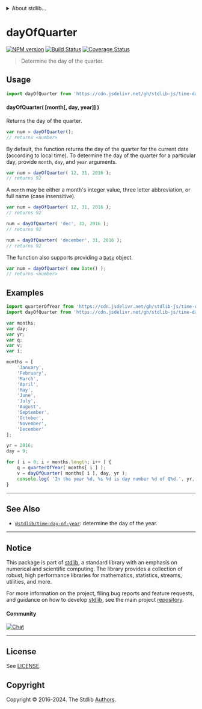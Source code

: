 <!--

@license Apache-2.0

Copyright (c) 2018 The Stdlib Authors.

Licensed under the Apache License, Version 2.0 (the "License");
you may not use this file except in compliance with the License.
You may obtain a copy of the License at

   http://www.apache.org/licenses/LICENSE-2.0

Unless required by applicable law or agreed to in writing, software
distributed under the License is distributed on an "AS IS" BASIS,
WITHOUT WARRANTIES OR CONDITIONS OF ANY KIND, either express or implied.
See the License for the specific language governing permissions and
limitations under the License.

-->


<details>
  <summary>
    About stdlib...
  </summary>
  <p>We believe in a future in which the web is a preferred environment for numerical computation. To help realize this future, we've built stdlib. stdlib is a standard library, with an emphasis on numerical and scientific computation, written in JavaScript (and C) for execution in browsers and in Node.js.</p>
  <p>The library is fully decomposable, being architected in such a way that you can swap out and mix and match APIs and functionality to cater to your exact preferences and use cases.</p>
  <p>When you use stdlib, you can be absolutely certain that you are using the most thorough, rigorous, well-written, studied, documented, tested, measured, and high-quality code out there.</p>
  <p>To join us in bringing numerical computing to the web, get started by checking us out on <a href="https://github.com/stdlib-js/stdlib">GitHub</a>, and please consider <a href="https://opencollective.com/stdlib">financially supporting stdlib</a>. We greatly appreciate your continued support!</p>
</details>

# dayOfQuarter

[![NPM version][npm-image]][npm-url] [![Build Status][test-image]][test-url] [![Coverage Status][coverage-image]][coverage-url] <!-- [![dependencies][dependencies-image]][dependencies-url] -->

> Determine the day of the quarter.



<section class="usage">

## Usage

```javascript
import dayOfQuarter from 'https://cdn.jsdelivr.net/gh/stdlib-js/time-day-of-quarter@deno/mod.js';
```

#### dayOfQuarter( \[month\[, day, year]] )

Returns the day of the quarter.

```javascript
var num = dayOfQuarter();
// returns <number>
```

By default, the function returns the day of the quarter for the current date (according to local time). To determine the day of the quarter for a particular day, provide `month`, `day`, and `year` arguments.

```javascript
var num = dayOfQuarter( 12, 31, 2016 );
// returns 92
```

A `month` may be either a month's integer value, three letter abbreviation, or full name (case insensitive).

```javascript
var num = dayOfQuarter( 12, 31, 2016 );
// returns 92

num = dayOfQuarter( 'dec', 31, 2016 );
// returns 92

num = dayOfQuarter( 'december', 31, 2016 );
// returns 92
```

The function also supports providing a [`Date`][date-object] object.

```javascript
var num = dayOfQuarter( new Date() );
// returns <number>
```

</section>

<!-- /.usage -->

<section class="examples">

## Examples

<!-- eslint no-undef: "error" -->

```javascript
import quarterOfYear from 'https://cdn.jsdelivr.net/gh/stdlib-js/time-quarter-of-year@deno/mod.js';
import dayOfQuarter from 'https://cdn.jsdelivr.net/gh/stdlib-js/time-day-of-quarter@deno/mod.js';

var months;
var day;
var yr;
var q;
var v;
var i;

months = [
    'January',
    'February',
    'March',
    'April',
    'May',
    'June',
    'July',
    'August',
    'September',
    'October',
    'November',
    'December'
];

yr = 2016;
day = 9;

for ( i = 0; i < months.length; i++ ) {
    q = quarterOfYear( months[ i ] );
    v = dayOfQuarter( months[ i ], day, yr );
    console.log( 'In the year %d, %s %d is day number %d of Q%d.', yr, months[ i ], day, v, q );
}
```

</section>

<!-- /.examples -->



<!-- Section for related `stdlib` packages. Do not manually edit this section, as it is automatically populated. -->

<section class="related">

* * *

## See Also

-   <span class="package-name">[`@stdlib/time-day-of-year`][@stdlib/time/day-of-year]</span><span class="delimiter">: </span><span class="description">determine the day of the year.</span>

</section>

<!-- /.related -->

<!-- Section for all links. Make sure to keep an empty line after the `section` element and another before the `/section` close. -->


<section class="main-repo" >

* * *

## Notice

This package is part of [stdlib][stdlib], a standard library with an emphasis on numerical and scientific computing. The library provides a collection of robust, high performance libraries for mathematics, statistics, streams, utilities, and more.

For more information on the project, filing bug reports and feature requests, and guidance on how to develop [stdlib][stdlib], see the main project [repository][stdlib].

#### Community

[![Chat][chat-image]][chat-url]

---

## License

See [LICENSE][stdlib-license].


## Copyright

Copyright &copy; 2016-2024. The Stdlib [Authors][stdlib-authors].

</section>

<!-- /.stdlib -->

<!-- Section for all links. Make sure to keep an empty line after the `section` element and another before the `/section` close. -->

<section class="links">

[npm-image]: http://img.shields.io/npm/v/@stdlib/time-day-of-quarter.svg
[npm-url]: https://npmjs.org/package/@stdlib/time-day-of-quarter

[test-image]: https://github.com/stdlib-js/time-day-of-quarter/actions/workflows/test.yml/badge.svg?branch=main
[test-url]: https://github.com/stdlib-js/time-day-of-quarter/actions/workflows/test.yml?query=branch:main

[coverage-image]: https://img.shields.io/codecov/c/github/stdlib-js/time-day-of-quarter/main.svg
[coverage-url]: https://codecov.io/github/stdlib-js/time-day-of-quarter?branch=main

<!--

[dependencies-image]: https://img.shields.io/david/stdlib-js/time-day-of-quarter.svg
[dependencies-url]: https://david-dm.org/stdlib-js/time-day-of-quarter/main

-->

[chat-image]: https://img.shields.io/gitter/room/stdlib-js/stdlib.svg
[chat-url]: https://app.gitter.im/#/room/#stdlib-js_stdlib:gitter.im

[stdlib]: https://github.com/stdlib-js/stdlib

[stdlib-authors]: https://github.com/stdlib-js/stdlib/graphs/contributors

[cli-section]: https://github.com/stdlib-js/time-day-of-quarter#cli
[cli-url]: https://github.com/stdlib-js/time-day-of-quarter/tree/cli
[@stdlib/time-day-of-quarter]: https://github.com/stdlib-js/time-day-of-quarter/tree/main

[umd]: https://github.com/umdjs/umd
[es-module]: https://developer.mozilla.org/en-US/docs/Web/JavaScript/Guide/Modules

[deno-url]: https://github.com/stdlib-js/time-day-of-quarter/tree/deno
[umd-url]: https://github.com/stdlib-js/time-day-of-quarter/tree/umd
[esm-url]: https://github.com/stdlib-js/time-day-of-quarter/tree/esm
[branches-url]: https://github.com/stdlib-js/time-day-of-quarter/blob/main/branches.md

[stdlib-license]: https://raw.githubusercontent.com/stdlib-js/time-day-of-quarter/main/LICENSE

[date-object]: https://developer.mozilla.org/en-US/docs/Web/JavaScript/Reference/Global_Objects/Date

<!-- <related-links> -->

[@stdlib/time/day-of-year]: https://github.com/stdlib-js/time-day-of-year/tree/deno

<!-- </related-links> -->

</section>

<!-- /.links -->

